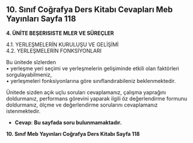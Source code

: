 ## 10. Sınıf Coğrafya Ders Kitabı Cevapları Meb Yayınları Sayfa 118

**4. ÜNİTE BEŞERISISTE MLER VE SÜREÇLER**

4.1. YERLEŞMELERİN KURULUŞU VE GELİŞİMİ  
 4.2. YERLEŞMELERİN FONKSİYONLARI

Bu ünitede sîzlerden  
 • yerleşme yeri seçimi ve yerleşmelerin gelişiminde etkili olan faktörleri sorgulayabilmeniz,  
 • yerleşmeleri fonksiyonlarına göre sınıflandırabileniz beklenmektedir.

Ünitede sizden açık uçlu soruları cevaplamanız, çalışma yaprağını doldurmanız, performans görevini yaparak ilgili öz değerlendirme formunu doldurmanız, ölçme ve değerlendirme sorularını cevaplamanız istenmektedir.

* **Cevap**: **Bu sayfada soru bulunmamaktadır.**

**10. Sınıf Meb Yayınları Coğrafya Ders Kitabı Sayfa 118**